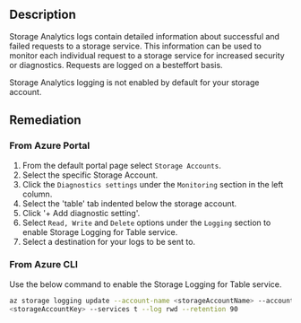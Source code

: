 ## Description

Storage Analytics logs contain detailed information about successful and failed requests to a storage service. This information can be used to monitor each individual request to a storage service for increased security or diagnostics. Requests are logged on a besteffort basis.

Storage Analytics logging is not enabled by default for your storage account.

## Remediation

### From Azure Portal

  1. From the default portal page select `Storage Accounts`.
  2. Select the specific Storage Account.
  3. Click the `Diagnostics settings` under the `Monitoring` section in the left column.
  4. Select the 'table' tab indented below the storage account.
  5. Click '+ Add diagnostic setting'.
  6. Select `Read, Write` and `Delete` options under the `Logging` section to enable
  Storage Logging for Table service.
  7. Select a destination for your logs to be sent to.

### From Azure CLI

Use the below command to enable the Storage Logging for Table service.

```bash
az storage logging update --account-name <storageAccountName> --account-key
<storageAccountKey> --services t --log rwd --retention 90
```